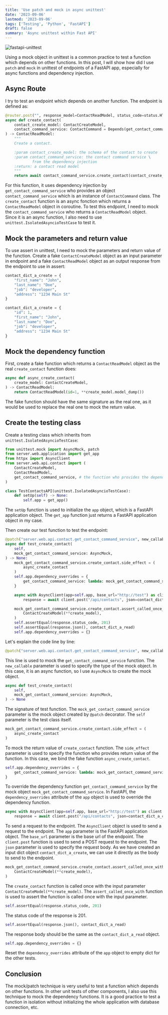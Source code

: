 ```yaml
---
title: 'Use patch and mock in async unittest'
date: '2023-09-06'
lastmod: '2023-09-06'
tags: ['Testing', 'Python', 'FastAPI']
draft: false
summary: 'Async unittest within Fast API'
---
```


![fastapi-unittest](/static/images/fastapi_testing.png)

Using a mock object in unittest is a common practice to test a function which depends on other functions. In this post, I will show how did I use `patch` and `mock` in unittest of endpoints of a FastAPI app, especially for async functions and dependency injection.

## Async Route

I try to test an endpoint which depends on another function. The endpoint is defined as:

```python
@router.post("", response_model=ContactReadModel, status_code=status.HTTP_201_CREATED)
async def create_contact(
    contact_create_model: ContactCreateModel,
    contact_command_service: ContactCommand = Depends(get_contact_command_service),
) -> ContactReadModel:
    """
    Create a contact.

    :param contact_create_model: the schema of the contact to create
    :param contact_command_service: the contact command service \
            from the dependency injection
    :return: a contact read model
    """
    return await contact_command_service.create_contact(contact_create_model)
```

For this function, it uses dependency injection by `get_contact_command_service` who provides an object `contact_command_service` which is an instance of `ContactCommand` class. The `create_contact` function is an async fonction which returns a `ContactReadModel` object in coroutine. To test this endpoint, I need to mock the `contact_command_service` who returns a `ContactReadModel` object.  
Since it is an async function, I also need to use `unittest.IsolatedAsyncioTestCase` to test it.

## Mock the parameters and return value

To use assert in unittest, I need to mock the parameters and return value of the function. Create a fake `ContactCreateModel` object as an input parameter in endpoint and a fake `ContactReadModel` object as an output response from the endpoint to use in assert:

```python
contact_dict_a_create = {
    "first_name": "John",
    "last_name": "Doe",
    "job": "developer",
    "address": "1234 Main St"
}

contact_dict_a_create = {
    "id": 1,
    "first_name": "John",
    "last_name": "Doe",
    "job": "developer",
    "address": "1234 Main St"
}

```

## Mock the dependency function

First, create a fake function which returns a `ContactReadModel` object as the real `create_contact` function does:

```python
async def async_create_contact(
    create_model: ContactCreateModel,
) -> ContactReadModel:
    return ContactReadModel(id=1, **create_model.model_dump())
```

The fake function should have the same signature as the real one, as it would be used to replace the real one to mock the return value.

## Create the testing class

Create a testing class which inherits from `unittest.IsolatedAsyncioTestCase`:

```python
from unittest.mock import AsyncMock, patch
from server.web.application import get_app
from httpx import AsyncClient
from server.web.api.contact import (
    ContactCreateModel,
    ContactReadModel,
    get_contact_command_service, # the function who provides the dependency
)

class TestContactsAPI(unittest.IsolatedAsyncioTestCase):
    def setUp(self) -> None:
        self.app = get_app()
```

The `setUp` function is used to initialize the `app` object, which is a FastAPI application object. The `get_app` function just returns a FastAPI application object in my case.

Then create our test function to test the endpoint:

```python
@patch("server.web.api.contact.get_contact_command_service", new_callable=AsyncMock)
async def test_create_contact(
    self,
    mock_get_contact_command_service: AsyncMock,
) -> None:
    mock_get_contact_command_service.create_contact.side_effect = (
        async_create_contact
    )
    self.app.dependency_overrides = {
        get_contact_command_service: lambda: mock_get_contact_command_service,
    }

    async with AsyncClient(app=self.app, base_url="http://test") as client:
        response = await client.post("/api/contacts", json=contact_dict_a_create)

    mock_get_contact_command_service.create_contact.assert_called_once_with(
        ContactCreateModel(**create_model),
    )
    self.assertEqual(response.status_code, 201)
    self.assertEqual(response.json(), contact_dict_a_read)
    self.app.dependency_overrides = {}
```

Let's explain the code line by line:

```python
@patch("server.web.api.contact.get_contact_command_service", new_callable=AsyncMock)
```

This line is used to mock the `get_contact_command_service` function. The `new_callable` parameter is used to specify the type of the mock object. In this case, it is an async function, so I use `AsyncMock` to create the mock object.

```python
async def test_create_contact(
    self,
    mock_get_contact_command_service: AsyncMock,
) -> None
```

The signature of test function. The `mock_get_contact_command_service` parameter is the mock object created by `@patch` decorator. The `self` parameter is the test class itself.

```python
mock_get_contact_command_service.create_contact.side_effect = (
    async_create_contact
)
```

To mock the return value of `create_contact` function. The `side_effect` parameter is used to specify the function who provides return value of the function. In this case, we bind the fake function `async_create_contact`.

```python
self.app.dependency_overrides = {
    get_contact_command_service: lambda: mock_get_contact_command_service,
}
```

To override the dependency function `get_contact_command_service` by the mock object `mock_get_contact_command_service`. In FastAPI, the `dependency_overrides` attribute of the `app` object is used to override the dependency function.

```python
async with AsyncClient(app=self.app, base_url="http://test") as client:
    response = await client.post("/api/contacts", json=contact_dict_a_create)
```

To send a request to the endpoint. The `AsyncClient` object is used to send a request to the endpoint. The `app` parameter is the FastAPI application object. The `base_url` parameter is the base url of the endpoint. The `client.post` function is used to send a POST request to the endpoint. The `json` parameter is used to specify the request body. As we have created an input dict object `contact_dict_a_create`, we can use it directly as the body to send to the endpoint.

```python
mock_get_contact_command_service.create_contact.assert_called_once_with(
    ContactCreateModel(**create_model),
)
```

The `create_contact` function is called once with the input parameter `ContactCreateModel(**create_model)`. The `assert_called_once_with` function is used to assert the function is called once with the input parameter.

```python
self.assertEqual(response.status_code, 201)
```

The status code of the response is 201.

```python
self.assertEqual(response.json(), contact_dict_a_read)
```

The response body should be the same as the `contact_dict_a_read` object.

```python
self.app.dependency_overrides = {}
```

Reset the `dependency_overrides` attribute of the `app` object to empty dict for the other tests.

## Conclusion

The mock/patch technique is very useful to test a function which depends on other functions. In other unit tests of other components, I also use this technique to mock the dependency functions. It is a good practice to test a function in isolation without initializing the whole application with database connection, etc.
